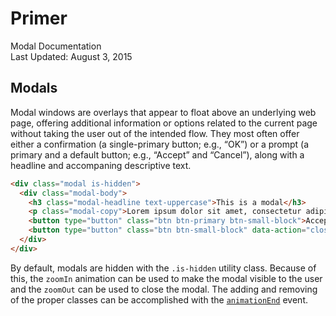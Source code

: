 Primer
===
Modal Documentation  
Last Updated: August 3, 2015

## Modals
Modal windows are overlays that appear to float above an underlying web page, offering additional information or options related to the current page without taking the user out of the intended flow. They most often offer either a confirmation (a single-primary button; e.g., “OK”) or a prompt (a primary and a default button; e.g., “Accept” and “Cancel”), along with a headline and accompaning descriptive text.

```html
<div class="modal is-hidden">
  <div class="modal-body">
    <h3 class="modal-headline text-uppercase">This is a modal</h3>
    <p class="modal-copy">Lorem ipsum dolor sit amet, consectetur adipisicing elit. Sapiente esse explicabo blanditiis magni ea, assumenda accusamus fuga animi consequuntur voluptatibus architecto ut praesentium perferendis sed voluptatem saepe excepturi laboriosam commodi.</p>
    <button type="button" class="btn btn-primary btn-small-block">Accept</button>
    <button type="button" class="btn btn-small-block" data-action="close">Cancel</button>
  </div>
</div>
```

By default, modals are hidden with the `.is-hidden` utility class. Because of this, the `zoomIn` animation can be used to make the modal visible to the user and the `zoomOut` can be used to close the modal. The adding and removing of the proper classes can be accomplished with the [`animationEnd`](https://developer.mozilla.org/en-US/docs/Web/Guide/CSS/Using_CSS_animations#Adding_the_animation_event_listeners) event.
